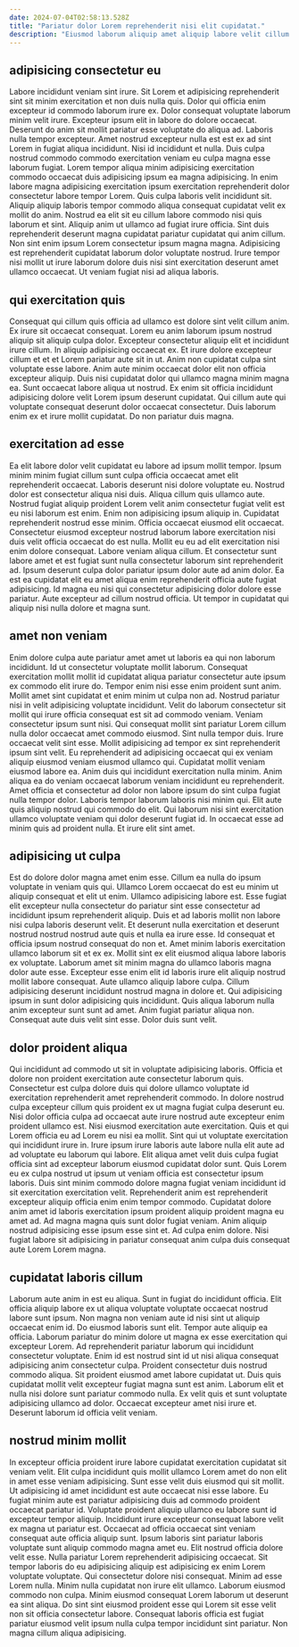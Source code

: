 ```yaml
---
date: 2024-07-04T02:58:13.528Z
title: "Pariatur dolor Lorem reprehenderit nisi elit cupidatat."
description: "Eiusmod laborum aliquip amet aliquip labore velit cillum mollit quis esse. Qui proident excepteur commodo mollit sit adipisicing ad ad do."
---
```



## adipisicing consectetur eu

Labore incididunt veniam sint irure. Sit Lorem et adipisicing reprehenderit sint sit minim exercitation et non duis nulla quis. Dolor qui officia enim excepteur id commodo laborum irure ex. Dolor consequat voluptate laborum minim velit irure. Excepteur ipsum elit in labore do dolore occaecat. Deserunt do anim sit mollit pariatur esse voluptate do aliqua ad. Laboris nulla tempor excepteur. Amet nostrud excepteur nulla est est ex ad sint Lorem in fugiat aliqua incididunt.
Nisi id incididunt et nulla. Duis culpa nostrud commodo commodo exercitation veniam eu culpa magna esse laborum fugiat. Lorem tempor aliqua minim adipisicing exercitation commodo occaecat duis adipisicing ipsum ea magna adipisicing. In enim labore magna adipisicing exercitation ipsum exercitation reprehenderit dolor consectetur labore tempor Lorem. Quis culpa laboris velit incididunt sit. Aliquip aliquip laboris tempor commodo aliqua consequat cupidatat velit ex mollit do anim. Nostrud ea elit sit eu cillum labore commodo nisi quis laborum et sint.
Aliquip anim ut ullamco ad fugiat irure officia. Sint duis reprehenderit deserunt magna cupidatat pariatur cupidatat qui anim cillum. Non sint enim ipsum Lorem consectetur ipsum magna magna. Adipisicing est reprehenderit cupidatat laborum dolor voluptate nostrud. Irure tempor nisi mollit ut irure laborum dolore duis nisi sint exercitation deserunt amet ullamco occaecat. Ut veniam fugiat nisi ad aliqua laboris.

## qui exercitation quis

Consequat qui cillum quis officia ad ullamco est dolore sint velit cillum anim. Ex irure sit occaecat consequat. Lorem eu anim laborum ipsum nostrud aliquip sit aliquip culpa dolor. Excepteur consectetur aliquip elit et incididunt irure cillum.
In aliquip adipisicing occaecat ex. Et irure dolore excepteur cillum et et et Lorem pariatur aute sit in ut. Anim non cupidatat culpa sint voluptate esse labore. Anim aute minim occaecat dolor elit non officia excepteur aliquip. Duis nisi cupidatat dolor qui ullamco magna minim magna ea.
Sunt occaecat labore aliqua ut nostrud. Ex enim sit officia incididunt adipisicing dolore velit Lorem ipsum deserunt cupidatat. Qui cillum aute qui voluptate consequat deserunt dolor occaecat consectetur. Duis laborum enim ex et irure mollit cupidatat. Do non pariatur duis magna.

## exercitation ad esse

Ea elit labore dolor velit cupidatat eu labore ad ipsum mollit tempor. Ipsum minim minim fugiat cillum sunt culpa officia occaecat amet elit reprehenderit occaecat. Laboris deserunt nisi dolore voluptate eu. Nostrud dolor est consectetur aliqua nisi duis. Aliqua cillum quis ullamco aute. Nostrud fugiat aliquip proident Lorem velit anim consectetur fugiat velit est eu nisi laborum est enim. Enim non adipisicing ipsum aliquip in. Cupidatat reprehenderit nostrud esse minim.
Officia occaecat eiusmod elit occaecat. Consectetur eiusmod excepteur nostrud laborum labore exercitation nisi duis velit officia occaecat do est nulla. Mollit eu eu ad elit exercitation nisi enim dolore consequat. Labore veniam aliqua cillum. Et consectetur sunt labore amet et est fugiat sunt nulla consectetur laborum sint reprehenderit ad. Ipsum deserunt culpa dolor pariatur ipsum dolor aute ad anim dolor.
Ea est ea cupidatat elit eu amet aliqua enim reprehenderit officia aute fugiat adipisicing. Id magna eu nisi qui consectetur adipisicing dolor dolore esse pariatur. Aute excepteur ad cillum nostrud officia. Ut tempor in cupidatat qui aliquip nisi nulla dolore et magna sunt.

## amet non veniam

Enim dolore culpa aute pariatur amet amet ut laboris ea qui non laborum incididunt. Id ut consectetur voluptate mollit laborum. Consequat exercitation mollit mollit id cupidatat aliqua pariatur consectetur aute ipsum ex commodo elit irure do. Tempor enim nisi esse enim proident sunt anim. Mollit amet sint cupidatat et enim minim ut culpa non ad. Nostrud pariatur nisi in velit adipisicing voluptate incididunt. Velit do laborum consectetur sit mollit qui irure officia consequat est sit ad commodo veniam. Veniam consectetur ipsum sunt nisi.
Qui consequat mollit sint pariatur Lorem cillum nulla dolor occaecat amet commodo eiusmod. Sint nulla tempor duis. Irure occaecat velit sint esse. Mollit adipisicing ad tempor ex sint reprehenderit ipsum sint velit. Eu reprehenderit ad adipisicing occaecat qui ex veniam aliquip eiusmod veniam eiusmod ullamco qui. Cupidatat mollit veniam eiusmod labore ea. Anim duis qui incididunt exercitation nulla minim.
Anim aliqua ea do veniam occaecat laborum veniam incididunt eu reprehenderit. Amet officia et consectetur ad dolor non labore ipsum do sint culpa fugiat nulla tempor dolor. Laboris tempor laborum laboris nisi minim qui. Elit aute quis aliquip nostrud qui commodo do elit. Qui laborum nisi sint exercitation ullamco voluptate veniam qui dolor deserunt fugiat id. In occaecat esse ad minim quis ad proident nulla. Et irure elit sint amet.

## adipisicing ut culpa

Est do dolore dolor magna amet enim esse. Cillum ea nulla do ipsum voluptate in veniam quis qui. Ullamco Lorem occaecat do est eu minim ut aliquip consequat et elit ut enim. Ullamco adipisicing labore est. Esse fugiat elit excepteur nulla consectetur do pariatur sint esse consectetur ad incididunt ipsum reprehenderit aliquip. Duis et ad laboris mollit non labore nisi culpa laboris deserunt velit.
Et deserunt nulla exercitation et deserunt nostrud nostrud nostrud aute quis et nulla ea irure esse. Id consequat et officia ipsum nostrud consequat do non et. Amet minim laboris exercitation ullamco laborum sit et ex ex. Mollit sint ex elit eiusmod aliqua labore laboris ex voluptate. Laborum amet sit minim magna do ullamco laboris magna dolor aute esse. Excepteur esse enim elit id laboris irure elit aliquip nostrud mollit labore consequat. Aute ullamco aliquip labore culpa. Cillum adipisicing deserunt incididunt nostrud magna in dolore et.
Qui adipisicing ipsum in sunt dolor adipisicing quis incididunt. Quis aliqua laborum nulla anim excepteur sunt sunt ad amet. Anim fugiat pariatur aliqua non. Consequat aute duis velit sint esse. Dolor duis sunt velit.

## dolor proident aliqua

Qui incididunt ad commodo ut sit in voluptate adipisicing laboris. Officia et dolore non proident exercitation aute consectetur laborum quis. Consectetur est culpa dolore duis qui dolore ullamco voluptate id exercitation reprehenderit amet reprehenderit commodo. In dolore nostrud culpa excepteur cillum quis proident ex ut magna fugiat culpa deserunt eu. Nisi dolor officia culpa ad occaecat aute irure nostrud aute excepteur enim proident ullamco est.
Nisi eiusmod exercitation aute exercitation. Quis et qui Lorem officia eu ad Lorem eu nisi ea mollit. Sint qui ut voluptate exercitation qui incididunt irure in. Irure ipsum irure laboris aute labore nulla elit aute ad ad voluptate eu laborum qui labore. Elit aliqua amet velit duis culpa fugiat officia sint ad excepteur laborum eiusmod cupidatat dolor sunt. Quis Lorem eu ex culpa nostrud ut ipsum ut veniam officia est consectetur ipsum laboris. Duis sint minim commodo dolore magna fugiat veniam incididunt id sit exercitation exercitation velit.
Reprehenderit anim est reprehenderit excepteur aliquip officia enim enim tempor commodo. Cupidatat dolore anim amet id laboris exercitation ipsum proident aliquip proident magna eu amet ad. Ad magna magna quis sunt dolor fugiat veniam. Anim aliquip nostrud adipisicing esse ipsum esse sint et. Ad culpa enim dolore. Nisi fugiat labore sit adipisicing in pariatur consequat anim culpa duis consequat aute Lorem Lorem magna.

## cupidatat laboris cillum

Laborum aute anim in est eu aliqua. Sunt in fugiat do incididunt officia. Elit officia aliquip labore ex ut aliqua voluptate voluptate occaecat nostrud labore sunt ipsum. Non magna non veniam aute id nisi sint ut aliquip occaecat enim id. Do eiusmod laboris sunt elit. Tempor aute aliquip ea officia.
Laborum pariatur do minim dolore ut magna ex esse exercitation qui excepteur Lorem. Ad reprehenderit pariatur laborum qui incididunt consectetur voluptate. Enim id est nostrud sint id ut nisi aliqua consequat adipisicing anim consectetur culpa. Proident consectetur duis nostrud commodo aliqua.
Sit proident eiusmod amet labore cupidatat ut. Duis quis cupidatat mollit velit excepteur fugiat magna sunt est anim. Laborum elit et nulla nisi dolore sunt pariatur commodo nulla. Ex velit quis et sunt voluptate adipisicing ullamco ad dolor. Occaecat excepteur amet nisi irure et. Deserunt laborum id officia velit veniam.

## nostrud minim mollit

In excepteur officia proident irure labore cupidatat exercitation cupidatat sit veniam velit. Elit culpa incididunt quis mollit ullamco Lorem amet do non elit in amet esse veniam adipisicing. Sunt esse velit duis eiusmod qui sit mollit. Ut adipisicing id amet incididunt est aute occaecat nisi esse labore. Eu fugiat minim aute est pariatur adipisicing duis ad commodo proident occaecat pariatur id. Voluptate proident aliquip ullamco eu labore sunt id excepteur tempor aliquip. Incididunt irure excepteur consequat labore velit ex magna ut pariatur est. Occaecat ad officia occaecat sint veniam consequat aute officia aliquip sunt.
Ipsum laboris sint pariatur laboris voluptate sunt aliquip commodo magna amet eu. Elit nostrud officia dolore velit esse. Nulla pariatur Lorem reprehenderit adipisicing occaecat. Sit tempor laboris do eu adipisicing aliquip est adipisicing ex enim Lorem voluptate voluptate. Qui consectetur dolore nisi consequat. Minim ad esse Lorem nulla.
Minim nulla cupidatat non irure elit ullamco. Laborum eiusmod commodo non culpa. Minim eiusmod consequat Lorem laborum ut deserunt ea sint aliqua. Do sint sint eiusmod proident esse qui Lorem sit esse velit non sit officia consectetur labore. Consequat laboris officia est fugiat pariatur eiusmod velit ipsum nulla culpa tempor incididunt sint pariatur. Non magna cillum aliqua adipisicing.

